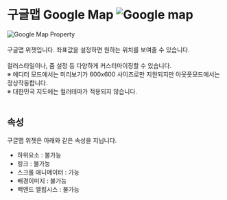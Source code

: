 # 구글맵 Google Map ![Google map](/img/widget/IUGooglemap.png)<br />
![Google Map Property](/img/property-googlemap.png)<br /><br />
구글맵 위젯입니다. 좌표값을 설정하면 원하는 위치를 보여줄 수 있습니다.<br /><br />
컬러스타일이나, 줌 설정 등 다양하게 커스터마이징할 수 있습니다. <br />
※ 에디터 모드에서는 미리보기가 600x600 사이즈로만 지원되지만 아웃풋모드에서는 정상작동합니다.<br />
※ 대한민국 지도에는 컬러테마가 적용되지 않습니다.
<br /><br />


## 속성
구글맵 위젯은 아래와 같은 속성을 지닙니다.

* 하위요소 : 불가능
* 링크 : 불가능
* 스크롤 애니메이터 : 가능
* 배경이미지 : 불가능
* 백엔드 엘립시스 : 불가능
<br />

